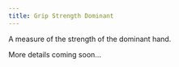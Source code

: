 ```yaml
---
title: Grip Strength Dominant
---
```


A measure of the strength of the dominant hand.

More details coming soon...